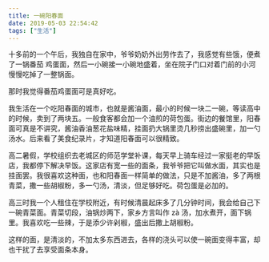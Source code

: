 ```yaml
---
title: 一碗阳春面
date: 2019-05-03 22:54:42
tags: ["生活"]
---
```


十多前的一个午后，我独自在家中，爷爷奶奶外出劳作去了，我感觉有些饿，便煮了一锅番茄 鸡蛋面，然后一小碗接一小碗地盛着，坐在院子门口对着门前的小河慢慢吃掉了一整锅面。

<!--more-->

那时我觉得番茄鸡蛋面可是真好吃。

我生活在一个吃阳春面的城市，也就是酱油面，最小的时候一块二一碗，等读高中的时候，卖到了两块五。一般食客都会加一个油煎的荷包蛋。街边的餐馆里，阳春面可真是不讲究，酱油香油葱花盐味精，挂面扔大锅里烫几秒捞出盛碗里，加一勺汤水。后来看了美食纪录片，才知道阳春面可以很精致。

高二暑假，学校组织去老城区的师范学堂补课，每天早上骑车经过一家挺老的早饭店，我都停下解决早饭。这家店有宽一些的面条，我爷爷把它叫做水面，其实也是挂面罢。我很喜欢这种面，也和阳春面一样简单的做法，只是不加酱油，多了两根青菜，撒一些胡椒粉，多一勺汤，清淡，但足够好吃。荷包蛋是必加的。

高三时我一个人租住在学校附近，有时候清晨起床多了几分钟时间，我会给自己下一碗青菜面。青菜切段，油锅炒两下，家乡方言叫作 zà 汤，加水煮开，面下锅里。我喜欢吃一些辣，于是添少许剁椒，盛出后撒上胡椒粉。

这样的面，是清淡的，不加太多东西进去，各样的浇头可以使一碗面变得丰富，却也干扰了去享受面条本身。
